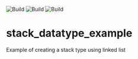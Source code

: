 ![Build](https://github.com/actions/checkout/workflows/C%2FC%2B%2B+CI/badge.svg?branch=bafino-patch-2)
![Build](https://github.com/probuilderz/stack_datatype_example/badge.svg?branch=bafino-patch-2)
![Build](https://github.com/probuilderz/stack_datatype_example/.github/workflows/ccpp.yml/badge.svg?branch=bafino-patch-2)

# stack_datatype_example
Example of creating a stack type using linked list
